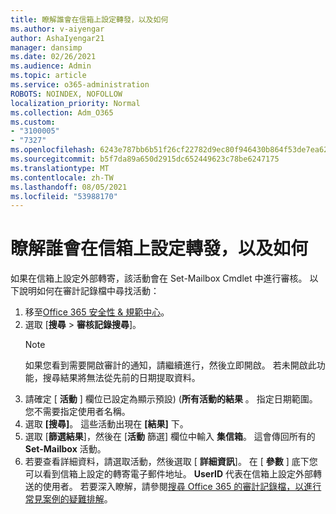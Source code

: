 ```yaml
---
title: 瞭解誰會在信箱上設定轉發，以及如何
ms.author: v-aiyengar
author: AshaIyengar21
manager: dansimp
ms.date: 02/26/2021
ms.audience: Admin
ms.topic: article
ms.service: o365-administration
ROBOTS: NOINDEX, NOFOLLOW
localization_priority: Normal
ms.collection: Adm_O365
ms.custom:
- "3100005"
- "7327"
ms.openlocfilehash: 6243e787bb6b51f26cf22782d9ec80f946430b864f53de7ea626b7166a674d2c
ms.sourcegitcommit: b5f7da89a650d2915dc652449623c78be6247175
ms.translationtype: MT
ms.contentlocale: zh-TW
ms.lasthandoff: 08/05/2021
ms.locfileid: "53988170"
---
```

# <a name="find-out-who-set-up-forwarding-on-a-mailbox-and-how"></a>瞭解誰會在信箱上設定轉發，以及如何

如果在信箱上設定外部轉寄，該活動會在 Set-Mailbox Cmdlet 中進行審核。 以下說明如何在審計記錄檔中尋找活動：

1. 移至[Office 365 安全性 & 規範中心](https://go.microsoft.com/fwlink/p/?linkid=2077143)。
1. 選取 [**搜尋** >  **審核記錄搜尋**]。
    > [!NOTE]
    > 如果您看到需要開啟審計的通知，請繼續進行，然後立即開啟。 若未開啟此功能，搜尋結果將無法從先前的日期提取資料。
1. 請確定 [ **活動** ] 欄位已設定為顯示預設)  (**所有活動的結果** 。 指定日期範圍。 您不需要指定使用者名稱。
1. 選取 **[搜尋]**。 這些活動出現在 **[結果]** 下。
1. 選取 [**篩選結果**]，然後在 [**活動** 篩選] 欄位中輸入 **集信箱**。 這會傳回所有的 **Set-Mailbox** 活動。
1. 若要查看詳細資料，請選取活動，然後選取 [ **詳細資訊**]。 在 [ **參數** ] 底下您可以看到信箱上設定的轉寄電子郵件地址。 **UserID** 代表在信箱上設定外部轉送的使用者。
若要深入瞭解，請參閱[搜尋 Office 365 的審計記錄檔，以進行常見案例的疑難排解](https://go.microsoft.com/fwlink/?linkid=2103944)。